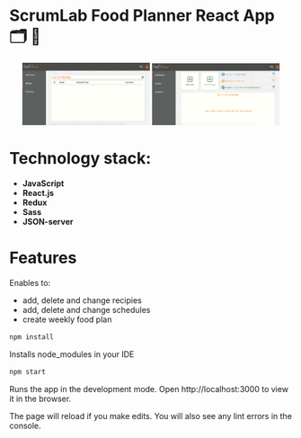 # ScrumLab Food Planner React App 🗂 🥪 
<div align="center">
 <img width="45%" src=FoodPlanner.png> <img width="45%" src=FoodPlanner2.png>
</div>
  
# Technology stack:

- **JavaScript**
- **React.js**
- **Redux**
- **Sass**
- **JSON-server**

# Features 

Enables to:
- add, delete and change recipies
- add, delete and change schedules
- create weekly food plan

```bash
npm install 
```

Installs node_modules in your IDE

```bash
npm start
```

Runs the app in the development mode.
Open http://localhost:3000 to view it in the browser.

The page will reload if you make edits.
You will also see any lint errors in the console.
